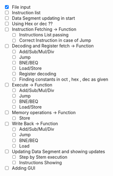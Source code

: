 - [x] File input
- [ ] Instruction list
- [ ] Data Segment updating in start
- [ ] Using Hex or dec ??
- [ ] Instruction Fetching -> Function
  - [ ] Instructions List passing
  - [ ] Correct Instruction in case of Jump
- [ ] Decoding and Register fetch -> Function
  - [ ] Add/Sub/Mul/Div
  - [ ] Jump
  - [ ] BNE/BEQ
  - [ ] Load/Store
  - [ ] Register decoding
  - [ ] Finding constants in oct , hex , dec as given
- [ ] Execute -> Function
  - [ ] Add/Sub/Mul/Div
  - [ ] Jump
  - [ ] BNE/BEQ
  - [ ] Load/Store
- [ ] Memory operations -> Function
  - [ ] Store
- [ ] Write Back -> Function
  - [ ] Add/Sub/Mul/Div
  - [ ] Jump
  - [ ] BNE/BEQ
  - [ ] Load
- [ ] Updating Data Segment and showing updates
  - [ ] Step by Stem execution
  - [ ] Instructions Showing
- [ ] Adding GUI
